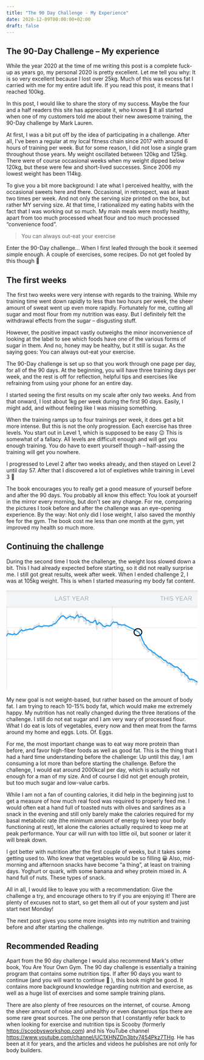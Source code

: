 ```yaml
---
title: "The 90 Day Challenge - My Experience"
date: 2020-12-09T00:00:00+02:00
draft: false
---
```


## The 90-Day Challenge – My experience

While the year 2020 at the time of me writing this post is a complete fuck-up as years go, my personal 2020 is pretty excellent. Let me tell you why: It is so very excellent because I lost over 25kg. Much of this was excess fat I carried with me for my entire adult life. If you read this post, it means that I reached 100kg.

In this post, I would like to share the story of my success. Maybe the four and a half readers this site has appreciate it, who knows 🙂 It all started when one of my customers told me about their new awesome training, the 90-Day challenge by Mark Lauren.

At first, I was a bit put off by the idea of participating in a challenge. After all, I've been a regular at my local fitness chain since 2017 with around 6 hours of training per week. But for some reason, I did not lose a single gram throughout those years. My weight oscillated between 120kg and 125kg. There were of course occasional weeks when my weight dipped below 120kg, but these were few and short-lived successes. Since 2006 my lowest weight has been 114kg.

To give you a bit more background: I ate what I perceived healthy, with the occasional sweets here and there. Occasional, in retrospect, was at least two times per week. And not only the serving size printed on the box, but rather MY serving size. At that time, I rationalized my eating habits with the fact that I was working out so much. My main meals were mostly healthy, apart from too much processed wheat flour and too much processed “convenience food”.

> You can always out-eat your exercise

Enter the 90-Day challenge… When I first leafed through the book it seemed simple enough. A couple of exercises, some recipes. Do not get fooled by this though 🙂

## The first weeks

The first two weeks were very intense with regards to the training. While my training time went down rapidly to less than two hours per week, the sheer amount of sweat went up even more rapidly. Fortunately for me, cutting all sugar and most flour from my nutrition was easy. But I definitely felt the withdrawal effects from the sugar – disgusting stuff.

However, the positive impact vastly outweighs the minor inconvenience of looking at the label to see which foods have one of the various forms of sugar in them. And no, honey may be healthy, but it still is sugar. As the saying goes: You can always out-eat your exercise.

The 90-Day challenge is set up so that you work through one page per day, for all of the 90 days. At the beginning, you will have three training days per week, and the rest is off for reflection, helpful tips and exercises like refraining from using your phone for an entire day.

I started seeing the first results on my scale after only two weeks. And from that onward, I lost about 1kg per week during the first 90 days. Easily, I might add, and without feeling like I was missing something.

When the training ramps up to four trainings per week, it does get a bit more intense. But this is not the only progression. Each exercise has three levels. You start out in Level 1, which is supposed to be easy 😉 This is somewhat of a fallacy. All levels are difficult enough and will get you enough training. You do have to exert yourself though – half-assing the training will get you nowhere.

I progressed to Level 2 after two weeks already, and then stayed on Level 2 until day 57. After that I discovered a lot of expletives while training in Level 3 🙂

The book encourages you to really get a good measure of yourself before and after the 90 days. You probably all know this effect: You look at yourself in the mirror every morning, but don't see any change. For me, comparing the pictures I took before and after the challenge was an eye-opening experience. By the way: Not only did I lose weight, I also saved the monthly fee for the gym. The book cost me less than one month at the gym, yet improved my health so much more.

## Continuing the challenge

During the second time I took the challenge, the weight loss slowed down a bit. This I had already expected before starting, so it did not really surprise me. I still got great results, week after week. When I ended challenge 2, I was at 105kg weight. This is when I started measuring my body fat content.

![Weight trend diagram indicating a strong downward trend in April](90dayweight.png)

My new goal is not weight-based, but rather based on the amount of body fat. I am trying to reach 10-15% body fat, which would make me extremely happy. My nutrition has not really changed during the three iterations of the challenge. I still do not eat sugar and I am very wary of processed flour. What I do eat is lots of vegetables, every now and then meat from the farms around my home and eggs. Lots. Of. Eggs.

For me, the most important change was to eat way more protein than before, and favor high-fiber foods as well as good fat. This is the thing that I had a hard time understanding before the challenge: Up until this day, I am consuming a lot more than before starting the challenge. Before the challenge, I would eat around 2000kcal per day, which is actually not enough for a man of my size. And of course I did not get enough protein, but too much sugar and low-value carbs.

While I am not a fan of counting calories, it did help in the beginning just to get a measure of how much real food was required to properly feed me. I would often eat a hand full of toasted nuts with olives and sardines as a snack in the evening and still only barely make the calories required for my basal metabolic rate (the minimum amount of energy to keep your body functioning at rest), let alone the calories actually required to keep me at peak performance. Your car will run with too little oil, but sooner or later it will break down.

I got better with nutrition after the first couple of weeks, but it takes some getting used to. Who knew that vegetables would be so filling 😀 Also, mid-morning and afternoon snacks have become “a thing”, at least on training days. Yoghurt or quark, with some banana and whey protein mixed in. A hand full of nuts. These types of snack.

All in all, I would like to leave you with a recommendation: Give the challenge a try, and encourage others to try if you are enjoying it! There are plenty of excuses not to start, so get them all out of your system and just start next Monday!

The next post gives you some more insights into my nutrition and training before and after starting the challenge.

## Recommended Reading

Apart from the 90 day challenge I would also recommend Mark's other book, You Are Your Own Gym. The 90 day challenge is essentially a training program that contains some nutrition tips. If after 90 days you want to continue (and you will want to continue 🙂 ), this book might be good. It contains more background knowledge regarding nutrition and exercise, as well as a huge list of exercises and some sample training plans.

There are also plenty of free resources on the internet, of course. Among the sheer amount of noise and unhealthy or even dangerous tips there are some rare great sources. The one person that I constantly refer back to when looking for exercise and nutrition tips is Scooby (formerly https://scoobysworkshop.com) and his YouTube channel https://www.youtube.com/channel/UC1XHNZDn3btv7454Pkz7THg. He has been at it for years, and the articles and videos he publishes are not only for body builders.
